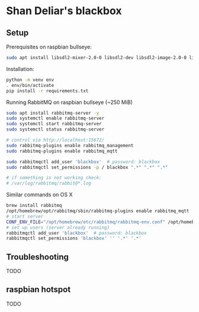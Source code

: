 # Shan Deliar's blackbox

## Setup

Prerequisites on raspbian bullseye:

```bash
sudo apt install libsdl2-mixer-2.0-0 libsdl2-dev libsdl2-image-2.0-0 libsdl2-ttf-2.0-0 -y
```

Installation:

```bash
python -m venv env
. env/bin/activate
pip install -r requirements.txt
```

Running RabbitMQ on raspbian bullseye (~250 MiB)

```bash
sudo apt install rabbitmq-server -y
sudo systemctl enable rabbitmq-server
sudo systemctl start rabbitmq-server
sudo systemctl status rabbitmq-server

# control via http://localhost:15672/
sudo rabbitmq-plugins enable rabbitmq_management
sudo rabbitmq-plugins enable rabbitmq_mqtt

sudo rabbitmqctl add_user 'blackbox'  # password: blackbox
sudo rabbitmqctl set_permissions -p / blackbox ".*" ".*" ".*"

# if something is not working check:
# /var/log/rabbitmq/rabbit@*.log
```

Similar commands on OS X

```bash
brew install rabbitmq
/opt/homebrew/opt/rabbitmq/sbin/rabbitmq-plugins enable rabbitmq_mqtt
# start server
CONF_ENV_FILE="/opt/homebrew/etc/rabbitmq/rabbitmq-env.conf" /opt/homebrew/opt/rabbitmq/sbin/rabbitmq-server
# set up users (server already running)
rabbitmqctl add_user 'blackbox'  # password: blackbox
rabbitmqctl set_permissions 'blackbox' '' '.*' '.*'
```

## Troubleshooting

TODO

## raspbian hotspot

TODO